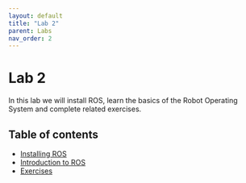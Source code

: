 ```yaml
---
layout: default
title: "Lab 2"
parent: Labs
nav_order: 2
---
```


# Lab 2

In this lab we will install ROS, learn the basics of the Robot Operating System and complete related exercises.

## Table of contents

- [Installing ROS](/labs/lab-02/installing-ros)
- [Introduction to ROS](/labs/lab-02/introduction-to-ros)
- [Exercises](/labs/lab-02/exercises)
